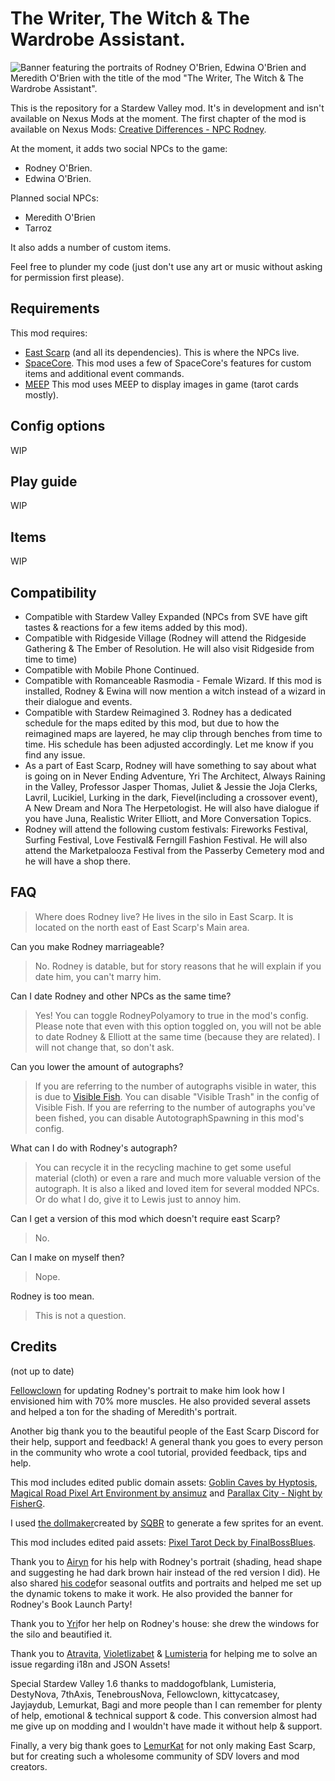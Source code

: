 # The Writer, The Witch & The Wardrobe Assistant.

![Banner featuring the portraits of Rodney O'Brien, Edwina O'Brien and Meredith O'Brien with the title of the mod "The Writer, The Witch & The Wardrobe Assistant".](https://i.postimg.cc/44V9gLDm/WWWA-2024.png)

This is the repository for a Stardew Valley mod. It's in development and isn't available on Nexus Mods at the moment. The first chapter of the mod is available on Nexus Mods: [Creative Differences - NPC Rodney](https://www.nexusmods.com/stardewvalley/mods/13437).

At the moment, it adds two social NPCs to the game:
- Rodney O'Brien.
- Edwina O'Brien.

Planned social NPCs:
- Meredith O'Brien
- Tarroz

It also adds a number of custom items.

Feel free to plunder my code (just don't use any art or music without asking for permission first please).

## Requirements

This mod requires:
- [East Scarp](https://www.nexusmods.com/stardewvalley/mods/5787) (and all its dependencies). This is where the NPCs live.
- [SpaceCore](https://www.nexusmods.com/stardewvalley/mods/1348). This mod uses a few of SpaceCore's features for custom items and additional event commands.
- [MEEP](https://www.nexusmods.com/stardewvalley/mods/14493) This mod uses MEEP to display images in game (tarot cards mostly).

## Config options
WIP
## Play guide
WIP
## Items
WIP
## Compatibility
- Compatible with Stardew Valley Expanded (NPCs from SVE have gift tastes & reactions for a few items added by this mod).
-    Compatible with Ridgeside Village (Rodney will attend the Ridgeside Gathering & The Ember of Resolution. He will also visit Ridgeside from time to time)
-    Compatible with Mobile Phone Continued.
-    Compatible with Romanceable Rasmodia - Female Wizard. If this mod is installed, Rodney & Ewina will now mention a witch instead of a wizard in their dialogue and events.
-    Compatible with Stardew Reimagined 3. Rodney has a dedicated schedule for the maps edited by this mod, but due to how the reimagined maps are layered, he may clip through benches from time to time. His schedule has been adjusted accordingly. Let me know if you find any issue.
-    As a part of East Scarp, Rodney will have something to say about what is going on in Never Ending Adventure, Yri The Architect, Always Raining in the Valley, Professor Jasper Thomas, Juliet & Jessie the Joja Clerks, Lavril, Lucikiel, Lurking in the dark, Fievel(including a crossover event), A New Dream and Nora The Herpetologist.
    He will also have dialogue if you have Juna, Realistic Writer Elliott, and More Conversation Topics.
-    Rodney will attend the following custom festivals: Fireworks Festival, Surfing Festival, Love Festival& Ferngill Fashion Festival. He will also attend the Marketpalooza Festival from the  Passerby Cemetery mod and he will have a shop there.

## FAQ

> Where does Rodney live?
He lives in the silo in East Scarp. It is located on the north east of East Scarp's Main area.

Can you make Rodney marriageable?
> No. Rodney is datable, but for story reasons that he will explain if you date him, you can't marry him.

Can I date Rodney and other NPCs as the same time?
> Yes! You can toggle RodneyPolyamory to true in the mod's config.
> Please note that even with this option toggled on, you will not be able to date Rodney & Elliott at the same time (because they are related). I will not change that, so don't ask.

Can you lower the amount of autographs?
> If you are referring to the number of autographs visible in water, this is due to [Visible Fish](https://www.nexusmods.com/stardewvalley/mods/8897). You can disable "Visible Trash" in the config of Visible Fish.
> If you are referring to the number of autographs you've been fished, you can disable AutotographSpawning in this mod's config.

What can I do with Rodney's autograph?
> You can recycle it in the recycling machine to get some useful material (cloth) or even a rare and much more valuable version of the autograph. It is also a liked and loved item for several modded NPCs. Or do what I do, give it to Lewis just to annoy him.

Can I get a version of this mod which doesn't require east Scarp?
> No.

Can I make on myself then?
> Nope.

Rodney is too mean.
> This is not a question.

## Credits
(not up to date)

[Fellowclown](https://www.nexusmods.com/users/74479268) for updating Rodney's portrait to make him look how I envisioned him with 70% more muscles. He also provided several assets and helped a ton for the shading of Meredith's portrait.


Another big thank you to the beautiful people of the East Scarp Discord for their help, support and feedback! A general thank you goes to every person in the community who wrote a cool tutorial, provided feedback, tips and help.

This mod includes edited public domain assets: 
[Goblin Caves by Hyptosis](https://opengameart.org/content/goblin-caves), [Magical Road Pixel Art Environment by ansimuz](https://opengameart.org/content/magical-road-pixel-art-environment) and [Parallax City - Night by FisherG](https://opengameart.org/content/parallax-city-night-4-colors).

I used [the dollmaker](https://sqbr.github.io/browser-dollmaker/#)created by [SQBR](https://www.nexusmods.com/stardewvalley/users/43761177) to generate a few sprites for an event.

This mod includes edited paid assets: [Pixel Tarot Deck by FinalBossBlues](https://finalbossblues.itch.io/pixel-tarot-deck).

Thank you to [Airyn](https://www.nexusmods.com/stardewvalley/users/70148453) for his help with Rodney's portrait (shading, head shape and suggesting he had dark brown hair instead of the red version I did). He also shared [his code](https://www.moddrop.com/stardew-valley/mods/1230519-seasonal-outfits-code-template)for seasonal outfits and portraits and helped me set up the dynamic tokens to make it work. He also provided the banner for Rodney's Book Launch Party!

Thank you to [Yri](https://www.nexusmods.com/users/2893756)for her help on Rodney's house: she drew the windows for the silo and beautified it.

Thank you to [Atravita](https://www.nexusmods.com/stardewvalley/users/116553368), [Violetlizabet](https://www.nexusmods.com/stardewvalley/users/120958053) & [Lumisteria](https://www.nexusmods.com/stardewvalley/users/5575844) for helping me to solve an issue regarding i18n and JSON Assets!

Special Stardew Valley 1.6 thanks to maddogofblank, Lumisteria, DestyNova, 7thAxis, TenebrousNova, Fellowclown, kittycatcasey, Jayjaydub, Lemurkat, Bagi and more people than I can remember for plenty of help, emotional & technical support & code. This conversion almost had me give up on modding and I wouldn't have made it without help & support.

Finally, a very big thank goes to [LemurKat](https://www.nexusmods.com/users/68088657) for not only making East Scarp, but for creating such a wholesome community of SDV lovers and mod creators.
